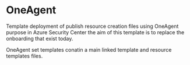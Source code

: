 # OneAgent
Template deployment of publish resource creation files using OneAgent purpose in
Azure Security Center the aim of this template is to replace the onboarding that exist today.

OneAgent set templates conatin a main linked template and resource templates files. 
